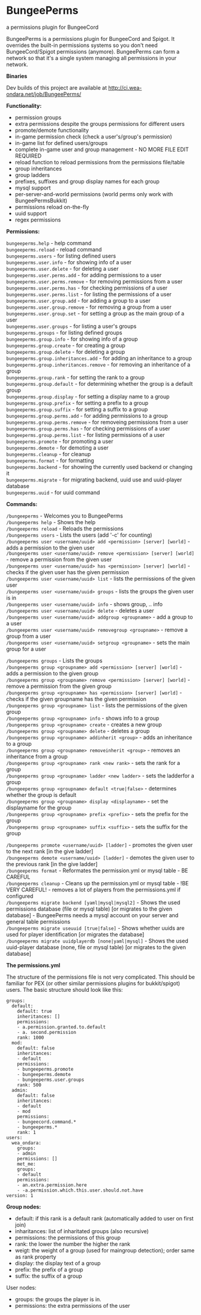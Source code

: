 # BungeePerms
a permissions plugin for BungeeCord

BungeePerms is a permissions plugin for BungeeCord and Spigot. It overrides the built-in permissions systems
so you don't need BungeeCord/Spigot permissions (anymore). BungeePerms can form a network so that it's a single
system managing all permissions in your network.

**Binaries**

Dev builds of this project are available at http://ci.wea-ondara.net/job/BungeePerms/  

**Functionality:**

- permission groups  
- extra permissions despite the groups permissions for different users  
- promote/demote functionality  
- in-game permission check (check a user's/group's permission)  
- in-game list for defined users/groups  
- complete in-game user and group management - NO MORE FILE EDIT REQUIRED  
- reload function to reload permissions from the permissions file/table  
- group inheritances  
- group ladders  
- prefixes, suffixes and group display names for each group  
- mysql support  
- per-server-and-world permissions (world perms only work with BungeePermsBukkit)  
- permissions reload on-the-fly  
- uuid support  
- regex permissions  


**Permissions:**

`bungeeperms.help` - help command  
`bungeeperms.reload` - reload command  
`bungeeperms.users` - for listing defined users  
`bungeeperms.user.info` - for showing info of a user  
`bungeeperms.user.delete` - for deleting a user  
`bungeeperms.user.perms.add` - for adding permissions to a user  
`bungeeperms.user.perms.remove` - for removing permissions from a user  
`bungeeperms.user.perms.has` - for checking permissions of a user  
`bungeeperms.user.perms.list` - for listing the permissions of a user  
`bungeeperms.user.group.add` - for adding a group to a user  
`bungeeperms.user.group.remove` - for removing a group from a user  
`bungeeperms.user.group.set` - for setting a group as the main group of a user  
`bungeeperms.user.groups` - for listing a user's groups  
`bungeeperms.groups` - for listing defined groups  
`bungeeperms.group.info` - for showing info of a group  
`bungeeperms.group.create` - for creating a group  
`bungeeperms.group.delete` - for deleting a group  
`bungeeperms.group.inheritances.add` - for adding an inheritance to a group  
`bungeeperms.group.inheritances.remove` - for removing an inheritance of a group  
`bungeeperms.group.rank` - for setting the rank to a group  
`bungeeperms.group.default` - for determining whether the group is a default group  
`bungeeperms.group.display` - for setting a display name to a group  
`bungeeperms.group.prefix` - for setting a prefix to a group  
`bungeeperms.group.suffix` - for setting a suffix to a group  
`bungeeperms.group.perms.add` - for adding permissions to a group  
`bungeeperms.group.perms.remove` - for removeing permissions from a user  
`bungeeperms.group.perms.has` - for checking permissions of a user  
`bungeeperms.group.perms.list` - for listing permissions of a user  
`bungeeperms.promote` - for promoting a user  
`bungeeperms.demote` - for demoting a user  
`bungeeperms.cleanup` - for cleanup  
`bungeeperms.format` - for formatting  
`bungeeperms.backend` - for showing the currently used backend or changing it  
`bungeeperms.migrate` - for migrating backend, uuid use and uuid-player database  
`bungeeperms.uuid` - for uuid command  




**Commands:**

`/bungeeperms` - Welcomes you to BungeePerms  
`/bungeeperms help` - Shows the help  
`/bungeeperms reload` - Reloads the permissions  
`/bungeeperms users` - Lists the users (add '-c' for counting)  
`/bungeeperms user <username/uuid> add <permission> [server] [world]` - adds a permission to the given user  
`/bungeeperms user <username/uuid> remove <permission> [server] [world]` - remove a permission from the given user  
`/bungeeperms user <username/uuid> has <permission> [server] [world]` - checks if the given user has the given permission  
`/bungeeperms user <username/uuid> list` - lists the permissions of the given user  
`/bungeeperms user <username/uuid> groups` - lists the groups the given user is in  
`/bungeeperms user <username/uuid> info` - shows group, .. info  
`/bungeeperms user <username/uuid> delete` - deletes a user  
`/bungeeperms user <username/uuid> addgroup <groupname>` - add a group to a user  
`/bungeeperms user <username/uuid> removegroup <groupname>` - remove a group from a user  
`/bungeeperms user <username/uuid> setgroup <groupname>` - sets the main group for a user  

`/bungeeperms groups` - Lists the groups  
`/bungeeperms group <groupname> add <permission> [server] [world]` - adds a permission to the given group  
`/bungeeperms group <groupname> remove <permission> [server] [world]` - remove a permission from the given group  
`/bungeeperms group <groupname> has <permission> [server] [world]` - checks if the given groupname has the given permission  
`/bungeeperms group <groupname> list` - lists the permissions of the given group  
`/bungeeperms group <groupname> info` - shows info to a group  
`/bungeeperms group <groupname> create` - creates a new group  
`/bungeeperms group <groupname> delete` - deletes a group  
`/bungeeperms group <groupname> addinherit <group>` - adds an inheritance to a group  
`/bungeeperms group <groupname> removeinherit <group>` - removes an inheritance from a group  
`/bungeeperms group <groupname> rank <new rank>` - sets the rank for a group  
`/bungeeperms group <groupname> ladder <new ladder>` - sets the ladderfor a group  
`/bungeeperms group <groupname> default <true|false>` - determines whether the group is default  
`/bungeeperms group <groupname> display <displayname>` - set the displayname for the group  
`/bungeeperms group <groupname> prefix <prefix>` - sets the prefix for the group  
`/bungeeperms group <groupname> suffix <suffix>` - sets the suffix for the group  

`/bungeeperms promote <username/uuid> [ladder]` - promotes the given user to the next rank [in the give ladder]  
`/bungeeperms demote <username/uuid> [ladder]` - demotes the given user to the previous rank [in the give ladder]  
`/bungeeperms format` - Reformates the permission.yml or mysql table - BE CAREFUL  
`/bungeeperms cleanup` - Cleans up the permission.yml or mysql table - !BE VERY CAREFUL! - removes a lot of players from the permissions.yml if configured  
`/bungeeperms migrate backend [yaml|mysql|mysql2]` - Shows the used permissions database (file or mysql table) [or migrates to the given database] - BungeePerms needs a mysql account on your server and general table permissions  
`/bungeeperms migrate useuuid [true|false]` - Shows whether uuids are used for player identification [or migrates the database]  
`/bungeeperms migrate uuidplayerdb [none|yaml|mysql]` - Shows the used uuid-player database (none, file or mysql table) [or migrates to the given database]  



**The permissions.yml**

The structure of the permissions file is not very complicated. This should be familiar for PEX (or other similar permissions plugins for bukkit/spigot) users. The basic structure should look like this:
```
groups:
  default:
    default: true
    inheritances: []
    permissions:
    - a.permission.granted.to.default
    - a. second.permission​
    rank: 1000​
  mod:
    default: false
    inheritances:
    - default​
    permissions:
    - bungeeperms.promote
    - bungeeperms.demote
    - bungeeperms.user.groups​
    rank: 500​
  admin:
    default: false
    inheritances:
    - default
    - mod​
    permissions:
    - bungeecord.command.*
    - bungeeperms.*​
    rank: 1​
users:
  wea_ondara:
    groups:
    - admin​
    permissions: []​
    met_me:
    groups:
    - default​
    permissions:
    - an.extra.permission.here
    - -a.permission.which.this.user.should.not.have​
version: 1
```


**Group nodes:**

- default: if this rank is a default rank (automatically added to user on first join)  
- inharitances: list of inharitated groups (also recursive)  
- permissions: the permissions of this group  
- rank: the lower the number the higher the rank  
- weigt: the weight of a group (used for maingroup detection); order same as rank property  
- display: the display text of a group  
- prefix: the prefix of a group  
- suffix: the suffix of a group  

User nodes:

- groups: the groups the player is in.
- permissions: the extra permissions of the user

